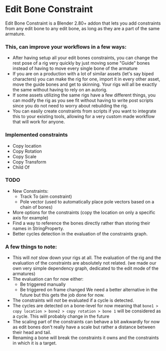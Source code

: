 # Edit Bone Constraint
Edit Bone Constraint is a Blender 2.80+ addon that lets you add constraints from any edit bone to any edit bone, as long as they are a part of the same armature.

### This, can improve your workflows in a few ways:
- After having setup all your edit bones constraints, you can change the rest pose of a rig very quickly by just moving some "Guide" bones instead of having to move every single bone of the armature
- If you are on a production with a lot of similar assets (let's say biped characters) you can make the rig for one, import it in every other asset, move the guide bones and get to skinning. Your rigs will all be exactly the same without having to rely on an autorig.
- If some assets utilizing the same rigs have a few different things, you can modify the rig as you see fit without having to write post scripts since you do not need to worry about rebuilding the rig.
- You can easily create constraints from scripts if you want to integrate this to your existing tools, allowing for a very custom made workflow that will work for anyone.

### Implemented constraints
- Copy location
- Copy Rotation
- Copy Scale
- Copy Transform
- Child Of

### TODO
- New Constraints:
  - Track To (aim constraint)
  - Pole vector (used to automatically place pole vectors based on a chain of bones)
- More options for the constraints (copy the location on only a specific axis for example)
- Find a way to reference the bones directly rather than storing their names in StringProperty.
- Better cycles detection in the evaluation of the constraints graph.

### A few things to note:
- This will _not_ slow down your rigs at all. The evaluation of the rig and the evaluation of the constraints are absolutely not related. (we made our own very simple dependency graph, dedicated to the edit mode of the armatures)
- The evaluation can for now either:
  - Be triggered manually
  - Be triggered on frame changed
  We need a better alternative in the future but this gets the job done for now.
- The constraints will _not_ be evaluated if a cycle is detected.
- The cycles are detected on a bone-level for now meaning that `bone1 > copy location > bone2 > copy rotation > bone 1` will be considered as a cycle. This will probably change in the future
- The scaling part of the constraints can behave a bit awkwardly for now as edit bones don't really have a scale but rather a distance between their head and tail.
- Renaming a bone will break the constraints it owns and the constraints in which it is a target.
